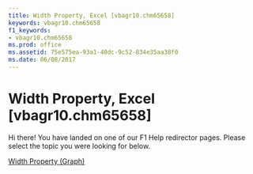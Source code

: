 ```yaml
---
title: Width Property, Excel [vbagr10.chm65658]
keywords: vbagr10.chm65658
f1_keywords:
- vbagr10.chm65658
ms.prod: office
ms.assetid: 75e575ea-93a1-40dc-9c52-834e35aa38f0
ms.date: 06/08/2017
---
```



# Width Property, Excel [vbagr10.chm65658]

Hi there! You have landed on one of our F1 Help redirector pages. Please select the topic you were looking for below.

[Width Property (Graph)](http://msdn.microsoft.com/library/715e889e-184e-5021-3ad9-029dd78e3147%28Office.15%29.aspx)

